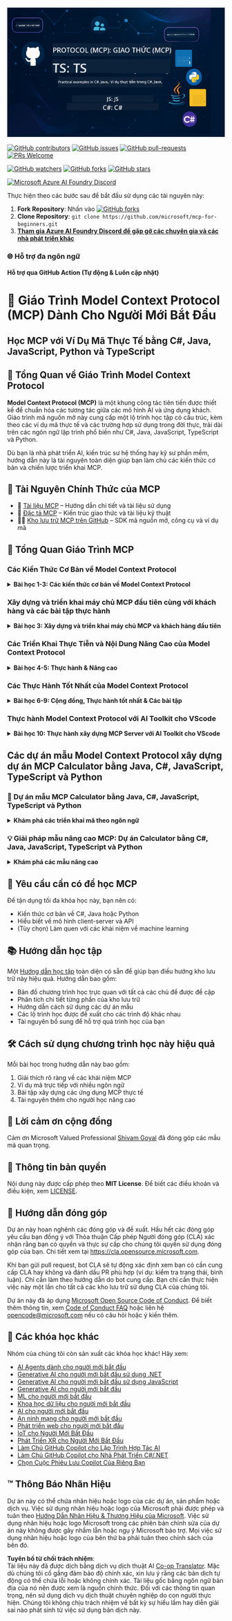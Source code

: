 <!--
CO_OP_TRANSLATOR_METADATA:
{
  "original_hash": "292f96c64f54ba097daea9598111ed82",
  "translation_date": "2025-07-02T05:41:38+00:00",
  "source_file": "README.md",
  "language_code": "vi"
}
-->
![MCP-for-beginners](../../translated_images/mcp-beginners.2ce2b317996369ff66c5b72e25eff9d4288ab2741fc70c0b4e523d1ae1e249fd.vi.png) 

[![GitHub contributors](https://img.shields.io/github/contributors/microsoft/mcp-for-beginners.svg)](https://GitHub.com/microsoft/mcp-for-beginners/graphs/contributors)
[![GitHub issues](https://img.shields.io/github/issues/microsoft/mcp-for-beginners.svg)](https://GitHub.com/microsoft/mcp-for-beginners/issues)
[![GitHub pull-requests](https://img.shields.io/github/issues-pr/microsoft/mcp-for-beginners.svg)](https://GitHub.com/microsoft/mcp-for-beginners/pulls)
[![PRs Welcome](https://img.shields.io/badge/PRs-welcome-brightgreen.svg?style=flat-square)](http://makeapullrequest.com)

[![GitHub watchers](https://img.shields.io/github/watchers/microsoft/mcp-for-beginners.svg?style=social&label=Watch)](https://GitHub.com/microsoft/mcp-for-beginners/watchers)
[![GitHub forks](https://img.shields.io/github/forks/microsoft/mcp-for-beginners.svg?style=social&label=Fork)](https://GitHub.com/microsoft/mcp-for-beginners/fork)
[![GitHub stars](https://img.shields.io/github/stars/microsoft/mcp-for-beginners?style=social&label=Star)](https://GitHub.com/microsoft/mcp-for-beginners/stargazers)


[![Microsoft Azure AI Foundry Discord](https://dcbadge.limes.pink/api/server/ByRwuEEgH4)](https://discord.com/invite/ByRwuEEgH4)

Thực hiện theo các bước sau để bắt đầu sử dụng các tài nguyên này:
1. **Fork Repository**: Nhấn vào [![GitHub forks](https://img.shields.io/github/forks/microsoft/mcp-for-beginners.svg?style=social&label=Fork)](https://GitHub.com/microsoft/mcp-for-beginners/fork)
2. **Clone Repository**:   `git clone https://github.com/microsoft/mcp-for-beginners.git`
3. [**Tham gia Azure AI Foundry Discord để gặp gỡ các chuyên gia và các nhà phát triển khác**](https://discord.com/invite/ByRwuEEgH4)


### 🌐 Hỗ trợ đa ngôn ngữ

#### Hỗ trợ qua GitHub Action (Tự động & Luôn cập nhật)

# 🚀 Giáo Trình Model Context Protocol (MCP) Dành Cho Người Mới Bắt Đầu

## **Học MCP với Ví Dụ Mã Thực Tế bằng C#, Java, JavaScript, Python và TypeScript**

## 🧠 Tổng Quan về Giáo Trình Model Context Protocol

**Model Context Protocol (MCP)** là một khung công tác tiên tiến được thiết kế để chuẩn hóa các tương tác giữa các mô hình AI và ứng dụng khách. Giáo trình mã nguồn mở này cung cấp một lộ trình học tập có cấu trúc, kèm theo các ví dụ mã thực tế và các trường hợp sử dụng trong đời thực, trải dài trên các ngôn ngữ lập trình phổ biến như C#, Java, JavaScript, TypeScript và Python.

Dù bạn là nhà phát triển AI, kiến trúc sư hệ thống hay kỹ sư phần mềm, hướng dẫn này là tài nguyên toàn diện giúp bạn làm chủ các kiến thức cơ bản và chiến lược triển khai MCP.

## 🔗 Tài Nguyên Chính Thức của MCP

- 📘 [Tài liệu MCP](https://modelcontextprotocol.io/) – Hướng dẫn chi tiết và tài liệu sử dụng  
- 📜 [Đặc tả MCP](https://spec.modelcontextprotocol.io/) – Kiến trúc giao thức và tài liệu kỹ thuật  
- 🧑‍💻 [Kho lưu trữ MCP trên GitHub](https://github.com/modelcontextprotocol) – SDK mã nguồn mở, công cụ và ví dụ mã  

## 🧭 Tổng Quan Giáo Trình MCP

### Các Kiến Thức Cơ Bản về Model Context Protocol  
<details>
  <summary><strong>Bài học 1-3: Các kiến thức cơ bản về Model Context Protocol</strong></summary>

- **00. Giới thiệu về MCP**  
  Tổng quan về Model Context Protocol và tầm quan trọng của nó trong chuỗi xử lý AI. [Đọc thêm](./00-Introduction/README.md)
- **01. Giải thích các khái niệm cốt lõi**  
  Khám phá chi tiết các khái niệm cốt lõi của MCP. [Đọc thêm](./01-CoreConcepts/README.md)
- **02. Bảo mật trong MCP**  
  Các mối đe dọa bảo mật và thực hành tốt nhất. [Đọc thêm](./02-Security/README.md)
- **03. Bắt đầu với MCP**  
  Thiết lập môi trường, máy chủ/khách cơ bản, tích hợp. [Đọc thêm](./03-GettingStarted/README.md)
</details>

### Xây dựng và triển khai máy chủ MCP đầu tiên cùng với khách hàng và các bài tập thực hành
<details>
  <summary><strong>Bài học 3: Xây dựng và triển khai máy chủ MCP và khách hàng đầu tiên</strong></summary>

- **3.1. Máy chủ đầu tiên** – [Hướng dẫn](./03-GettingStarted/01-first-server/README.md)
- **3.2. Khách hàng đầu tiên** – [Hướng dẫn](./03-GettingStarted/02-client/README.md)
- **3.3. Khách hàng sử dụng LLM** – [Hướng dẫn](./03-GettingStarted/03-llm-client/README.md)
- **3.4. Sử dụng máy chủ với Visual Studio Code** – [Hướng dẫn](./03-GettingStarted/04-vscode/README.md)
- **3.5. Tạo máy chủ dùng SSE** – [Hướng dẫn](./03-GettingStarted/05-sse-server/README.md)
- **3.6. HTTP Streaming** – [Hướng dẫn](./03-GettingStarted/06-http-streaming/README.md)
- **3.7. Sử dụng AI Toolkit** – [Hướng dẫn](./03-GettingStarted/07-aitk/README.md)
- **3.8. Kiểm thử máy chủ của bạn** – [Hướng dẫn](./03-GettingStarted/08-testing/README.md)
- **3.9. Triển khai máy chủ của bạn** – [Hướng dẫn](./03-GettingStarted/09-deployment/README.md)
</details>

### Các Triển Khai Thực Tiễn và Nội Dung Nâng Cao của Model Context Protocol
<details>
  <summary><strong>Bài học 4-5: Thực hành & Nâng cao</strong></summary>

- **04. Triển khai thực tế**  
  SDK, gỡ lỗi, kiểm thử, mẫu prompt tái sử dụng. [Đọc thêm](./04-PracticalImplementation/README.md)
- **05. Các chủ đề nâng cao trong MCP**  
  AI đa phương thức, mở rộng quy mô, sử dụng doanh nghiệp. [Đọc thêm](./05-AdvancedTopics/README.md)
- **5.1. Tích hợp MCP với Azure** – [Hướng dẫn](./05-AdvancedTopics/mcp-integration/README.md)
- **5.2. Đa phương thức** – [Hướng dẫn](./05-AdvancedTopics/mcp-multi-modality/README.md)
- **5.3. Demo OAuth2 MCP** – [Hướng dẫn](./05-AdvancedTopics/mcp-oauth2-demo/README.md)
- **5.4. Root Contexts** – [Hướng dẫn](./05-AdvancedTopics/mcp-root-contexts/README.md)
- **5.5. Routing** – [Hướng dẫn](./05-AdvancedTopics/mcp-routing/README.md)
- **5.6. Sampling** – [Hướng dẫn](./05-AdvancedTopics/mcp-sampling/README.md)
- **5.7. Mở rộng quy mô** – [Hướng dẫn](./05-AdvancedTopics/mcp-scaling/README.md)
- **5.8. Bảo mật** – [Hướng dẫn](./05-AdvancedTopics/mcp-security/README.md)
- **5.9. Tìm kiếm Web MCP** – [Hướng dẫn](./05-AdvancedTopics/web-search-mcp/README.md)
- **5.10. Streaming thời gian thực** – [Hướng dẫn](./05-AdvancedTopics/mcp-realtimestreaming/README.md)
- **5.11. Tìm kiếm Web thời gian thực** – [Hướng dẫn](./05-AdvancedTopics/mcp-realtimesearch/README.md)
- **5.12. Xác thực Entra ID cho các máy chủ Model Context Protocol** – [Hướng dẫn](./05-AdvancedTopics/mcp-security-entra/README.md)
</details>

### Các Thực Hành Tốt Nhất của Model Context Protocol  
<details>
  <summary><strong>Bài học 6-9: Cộng đồng, Thực hành tốt nhất & Các bài tập</strong></summary>
- **06. Đóng góp của cộng đồng** – [Hướng dẫn](./06-CommunityContributions/README.md)
- **07. Những bài học từ việc áp dụng sớm** – [Hướng dẫn](./07-LessonsFromEarlyAdoption/README.md)
- **08. Thực hành tốt nhất cho MCP** – [Hướng dẫn](./08-BestPractices/README.md)
- **09. Các nghiên cứu điển hình về MCP** – [Hướng dẫn](./09-CaseStudy/README.md)
</details>

### Thực hành Model Context Protocol với AI Toolkit cho VScode
<details>
  <summary><strong>Bài học 10: Thực hành xây dựng MCP Server với AI Toolkit cho VScode</strong></summary>
    
- **10. Tinh giản quy trình AI: Xây dựng MCP Server với AI Toolkit** – [Thực hành](./10-StreamliningAIWorkflowsBuildingAnMCPServerWithAIToolkit/README.md)
</details>

## Các dự án mẫu Model Context Protocol xây dựng dự án MCP Calculator bằng Java, C#, JavaScript, TypeScript và Python

### 🧮 Dự án mẫu MCP Calculator bằng Java, C#, JavaScript, TypeScript và Python
<details>
  <summary><strong>Khám phá các triển khai mã theo ngôn ngữ</strong></summary>

  - [Ví dụ MCP Server bằng C#](./03-GettingStarted/samples/csharp/README.md)
  - [MCP Calculator bằng Java](./03-GettingStarted/samples/java/calculator/README.md)
  - [Demo MCP bằng JavaScript](./03-GettingStarted/samples/javascript/README.md)
  - [MCP Server bằng Python](../../03-GettingStarted/samples/python/mcp_calculator_server.py)
  - [Ví dụ MCP bằng TypeScript](./03-GettingStarted/samples/typescript/README.md)

</details>

### 💡 Giải pháp mẫu nâng cao MCP: Dự án Calculator bằng C#, Java, JavaScript, TypeScript và Python
<details>
  <summary><strong>Khám phá các mẫu nâng cao</strong></summary>

  - [Mẫu nâng cao C#](./04-PracticalImplementation/samples/csharp/README.md)
  - [Ví dụ ứng dụng Container Java](./04-PracticalImplementation/samples/java/containerapp/README.md)
  - [Mẫu nâng cao JavaScript](./04-PracticalImplementation/samples/javascript/README.md)
  - [Triển khai phức tạp Python](../../04-PracticalImplementation/samples/python/mcp_sample.py)
  - [Mẫu Container TypeScript](./04-PracticalImplementation/samples/typescript/README.md)

</details>


## 🎯 Yêu cầu cần có để học MCP

Để tận dụng tối đa khóa học này, bạn nên có:

- Kiến thức cơ bản về C#, Java hoặc Python
- Hiểu biết về mô hình client-server và API
- (Tùy chọn) Làm quen với các khái niệm về machine learning

## 📚 Hướng dẫn học tập

Một [Hướng dẫn học tập](./study_guide.md) toàn diện có sẵn để giúp bạn điều hướng kho lưu trữ này hiệu quả. Hướng dẫn bao gồm:

- Bản đồ chương trình học trực quan với tất cả các chủ đề được đề cập
- Phân tích chi tiết từng phần của kho lưu trữ
- Hướng dẫn cách sử dụng các dự án mẫu
- Các lộ trình học được đề xuất cho các trình độ khác nhau
- Tài nguyên bổ sung để hỗ trợ quá trình học của bạn

## 🛠️ Cách sử dụng chương trình học này hiệu quả

Mỗi bài học trong hướng dẫn này bao gồm:

1. Giải thích rõ ràng về các khái niệm MCP  
2. Ví dụ mã trực tiếp với nhiều ngôn ngữ  
3. Bài tập xây dựng các ứng dụng MCP thực tế  
4. Tài nguyên thêm cho người học nâng cao


## 🌟 Lời cảm ơn cộng đồng

Cảm ơn Microsoft Valued Professional [Shivam Goyal](https://www.linkedin.com/in/shivam2003/) đã đóng góp các mẫu mã quan trọng.

## 📜 Thông tin bản quyền

Nội dung này được cấp phép theo **MIT License**. Để biết các điều khoản và điều kiện, xem [LICENSE](../../LICENSE).

## 🤝 Hướng dẫn đóng góp

Dự án này hoan nghênh các đóng góp và đề xuất. Hầu hết các đóng góp yêu cầu bạn đồng ý với
Thỏa thuận Cấp phép Người đóng góp (CLA) xác nhận rằng bạn có quyền và thực sự
cấp cho chúng tôi quyền sử dụng đóng góp của bạn. Chi tiết xem tại <https://cla.opensource.microsoft.com>.

Khi bạn gửi pull request, bot CLA sẽ tự động xác định xem bạn có cần cung cấp
CLA hay không và đánh dấu PR phù hợp (ví dụ: kiểm tra trạng thái, bình luận). Chỉ cần làm theo hướng dẫn
do bot cung cấp. Bạn chỉ cần thực hiện việc này một lần cho tất cả các kho lưu trữ sử dụng CLA của chúng tôi.

Dự án này đã áp dụng [Microsoft Open Source Code of Conduct](https://opensource.microsoft.com/codeofconduct/).
Để biết thêm thông tin, xem [Code of Conduct FAQ](https://opensource.microsoft.com/codeofconduct/faq/) hoặc
liên hệ [opencode@microsoft.com](mailto:opencode@microsoft.com) nếu có câu hỏi hoặc ý kiến thêm.

## 🎒 Các khóa học khác
Nhóm của chúng tôi còn sản xuất các khóa học khác! Hãy xem:

- [AI Agents dành cho người mới bắt đầu](https://github.com/microsoft/ai-agents-for-beginners?WT.mc_id=academic-105485-koreyst)
- [Generative AI cho người mới bắt đầu sử dụng .NET](https://github.com/microsoft/Generative-AI-for-beginners-dotnet?WT.mc_id=academic-105485-koreyst)
- [Generative AI cho người mới bắt đầu sử dụng JavaScript](https://github.com/microsoft/generative-ai-with-javascript?WT.mc_id=academic-105485-koreyst)
- [Generative AI cho người mới bắt đầu](https://github.com/microsoft/generative-ai-for-beginners?WT.mc_id=academic-105485-koreyst)
- [ML cho người mới bắt đầu](https://aka.ms/ml-beginners?WT.mc_id=academic-105485-koreyst)
- [Khoa học dữ liệu cho người mới bắt đầu](https://aka.ms/datascience-beginners?WT.mc_id=academic-105485-koreyst)
- [AI cho người mới bắt đầu](https://aka.ms/ai-beginners?WT.mc_id=academic-105485-koreyst)
- [An ninh mạng cho người mới bắt đầu](https://github.com/microsoft/Security-101??WT.mc_id=academic-96948-sayoung)
- [Phát triển web cho người mới bắt đầu](https://aka.ms/webdev-beginners?WT.mc_id=academic-105485-koreyst)
- [IoT cho Người Mới Bắt Đầu](https://aka.ms/iot-beginners?WT.mc_id=academic-105485-koreyst)
- [Phát Triển XR cho Người Mới Bắt Đầu](https://github.com/microsoft/xr-development-for-beginners?WT.mc_id=academic-105485-koreyst)
- [Làm Chủ GitHub Copilot cho Lập Trình Hợp Tác AI](https://aka.ms/GitHubCopilotAI?WT.mc_id=academic-105485-koreyst)
- [Làm Chủ GitHub Copilot cho Nhà Phát Triển C#/.NET](https://github.com/microsoft/mastering-github-copilot-for-dotnet-csharp-developers?WT.mc_id=academic-105485-koreyst)
- [Chọn Cuộc Phiêu Lưu Copilot Của Riêng Bạn](https://github.com/microsoft/CopilotAdventures?WT.mc_id=academic-105485-koreyst)


## ™️ Thông Báo Nhãn Hiệu

Dự án này có thể chứa nhãn hiệu hoặc logo của các dự án, sản phẩm hoặc dịch vụ. Việc sử dụng nhãn hiệu hoặc logo của Microsoft phải được phép và tuân theo
[Hướng Dẫn Nhãn Hiệu & Thương Hiệu của Microsoft](https://www.microsoft.com/legal/intellectualproperty/trademarks/usage/general).
Việc sử dụng nhãn hiệu hoặc logo Microsoft trong các phiên bản chỉnh sửa của dự án này không được gây nhầm lẫn hoặc ngụ ý Microsoft bảo trợ.
Mọi việc sử dụng nhãn hiệu hoặc logo của bên thứ ba phải tuân theo chính sách của bên đó.

**Tuyên bố từ chối trách nhiệm**:  
Tài liệu này đã được dịch bằng dịch vụ dịch thuật AI [Co-op Translator](https://github.com/Azure/co-op-translator). Mặc dù chúng tôi cố gắng đảm bảo độ chính xác, xin lưu ý rằng các bản dịch tự động có thể chứa lỗi hoặc không chính xác. Tài liệu gốc bằng ngôn ngữ bản địa của nó nên được xem là nguồn chính thức. Đối với các thông tin quan trọng, nên sử dụng dịch vụ dịch thuật chuyên nghiệp do con người thực hiện. Chúng tôi không chịu trách nhiệm về bất kỳ sự hiểu lầm hay diễn giải sai nào phát sinh từ việc sử dụng bản dịch này.